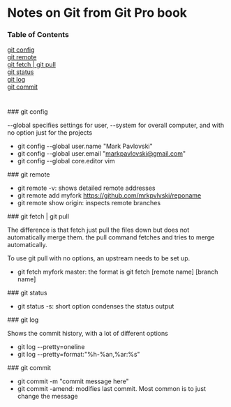 # Notes on Git from Git Pro book

### Table of Contents  
[git config](#config)  
[git remote](#remote)  
[git fetch | git pull](#fetch-pull)  
[git status](#status)  
[git log](#log)  
[git commit](#commit)  

#  


<a name="config"/>
### git config

--global specifies settings for user, --system for overall computer, and with no option just for the projects
* git config --global user.name "Mark Pavlovski"
* git config --global user.email "markpavlovski@gmail.com"
* git config --global core.editor vim

<a name="remote"/>
### git remote


* git remote -v: shows detailed remote addresses
* git remote add myfork https://github.com/mrkpvlvski/reponame
* git remote show origin: inspects remote branches

<a name="fetch-pull"/>
### git fetch | git pull

The difference is that fetch just pull the files down but does not automatically merge them. the pull command fetches and tries to merge automatically.

To use git pull with no options, an upstream needs to be set up.

* git fetch myfork master: the format is git fetch [remote name] [branch name]

<a name="status"/>
### git status

* git status -s: short option condenses the status output

<a name="log"/>
### git log

Shows the commit history, with a lot of different options

* git log --pretty=oneline
* git log --pretty=format:"%h-%an,%ar:%s"

<a name="commit"/>
### git commit

* git commit -m "commit message here"
* git commit -amend: modifies last commit. Most common is to just change the message
